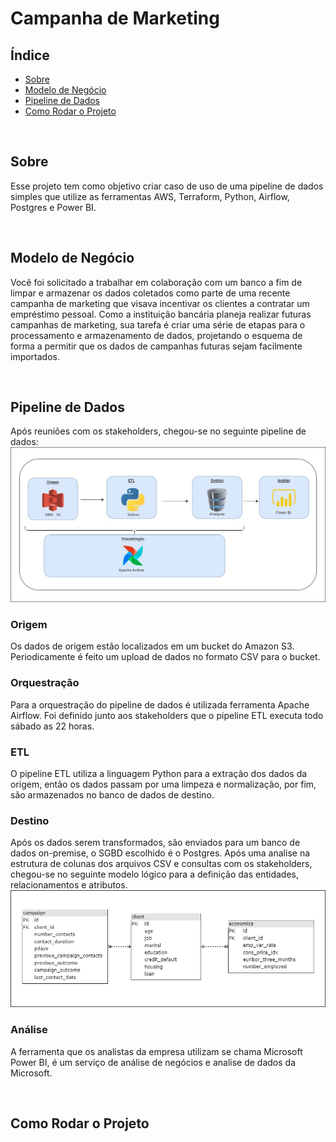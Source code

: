 # Campanha de Marketing

## Índice

- [Sobre](#sobre)
- [Modelo de Negócio](#md_negocio)
- [Pipeline de Dados](#pipeline)
- [Como Rodar o Projeto](#run)

<br>

## Sobre <a name = "sobre"></a>

Esse projeto tem como objetivo criar caso de uso de uma pipeline de dados simples que utilize as ferramentas AWS, Terraform, Python, Airflow, Postgres e Power BI.

<br>

## Modelo de Negócio <a name = "md_negocio"></a>

Você foi solicitado a trabalhar em colaboração com um banco a fim de limpar e armazenar os dados coletados como parte de uma recente campanha de marketing que visava incentivar os clientes a contratar um empréstimo pessoal. Como a instituição bancária planeja realizar futuras campanhas de marketing, sua tarefa é criar uma série de etapas para o processamento e armazenamento de dados, projetando o esquema de forma a permitir que os dados de campanhas futuras sejam facilmente importados.

<br>

## Pipeline de Dados <a name = "pipeline"></a>

Após reuniões com os stakeholders, chegou-se no seguinte pipeline de dados:
<br>
<img src="img/pipeline.jpg" alt="Pipeline de dados" border="0">
<br>


### Origem

Os dados de origem estão localizados em um bucket do Amazon S3. Periodicamente é feito um upload de dados no formato CSV para o bucket.

### Orquestração

Para a orquestração do pipeline de dados é utilizada ferramenta Apache Airflow. Foi definido junto aos stakeholders que o pipeline ETL executa todo sábado as 22 horas.

### ETL

O pipeline ETL utiliza a linguagem Python para a extração dos dados da origem, então os dados passam por uma limpeza e normalização, por fim, são armazenados no banco de dados de destino. 

### Destino

Após os dados serem transformados, são enviados para um banco de dados on-premise, o SGBD escolhido é o Postgres. Após uma analise na estrutura de colunas dos arquivos CSV e consultas com os stakeholders, chegou-se no seguinte modelo lógico para a definição das entidades, relacionamentos e atributos.
<br>
<img src="img/modelo_logico.jpg" alt="Modelo Lógico" border="0">
<br>
 
### Análise

A ferramenta que os analistas da empresa utilizam se chama Microsoft Power BI, é um serviço de análise de negócios e analise de dados da Microsoft.

<br>

## Como Rodar o Projeto <a name = "run"></a>

